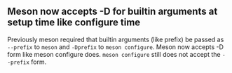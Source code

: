 ## Meson now accepts -D for builtin arguments at setup time like configure time

Previously meson required that builtin arguments (like prefix) be passed as
`--prefix` to `meson` and `-Dprefix` to `meson configure`. Meson now accepts -D
form like meson configure does. `meson configure` still does not accept the
`--prefix` form.
